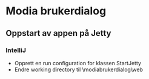 # Modia brukerdialog

## Oppstart av appen på Jetty

### IntelliJ

- Opprett en run configuration for klassen StartJetty
- Endre working directory til <root>\modiabrukerdialog\web

